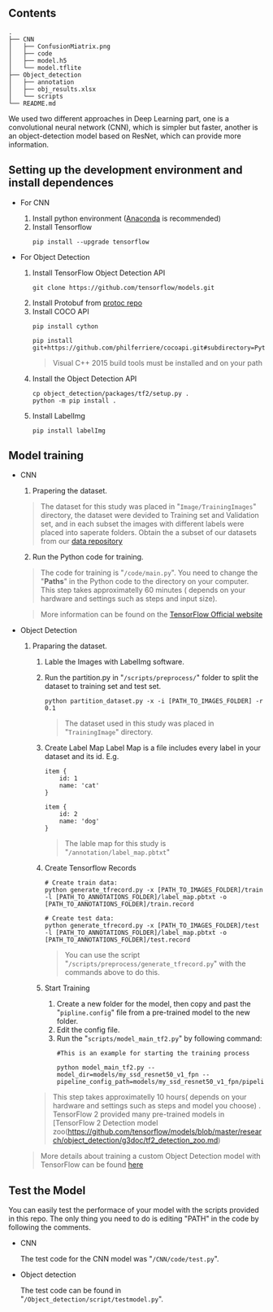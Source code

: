## Contents
```
.
├── CNN
│   ├── ConfusionMiatrix.png
│   ├── code
│   ├── model.h5
│   └── model.tflite
├── Object_detection
│   ├── annotation
│   ├── obj_results.xlsx
│   └── scripts
└── README.md
```

We used two different approaches in Deep Learning part, one is a convolutional neural network (CNN), which is simpler but faster, another is an object-detection model based on ResNet, which can provide more information. 

## Setting up the development environment and install dependences

* For CNN
   1. Install python environment ([Anaconda](https://www.anaconda.com/) is recommended)
   2. Install Tensorflow
        ```
        pip install --upgrade tensorflow
        ```

* For Object Detection
   1. Install TensorFlow Object Detection API 
        ```
        git clone https://github.com/tensorflow/models.git
        ```
   2. Install Protobuf from [protoc repo](https://github.com/tensorflow/models.git)
   3. Install COCO API
        ```
        pip install cython

        pip install git+https://github.com/philferriere/cocoapi.git#subdirectory=PythonAPI
        ```
        >Visual C++ 2015 build tools must be installed and on your path
   4. Install the Object Detection API
        ```
        cp object_detection/packages/tf2/setup.py .
        python -m pip install .
        ```
   5. Install LabelImg
        ```
        pip install labelImg
        ```
   
## Model training

* CNN
    1. Prapering the dataset. 
     >The dataset for this study was placed in "```Image/TrainingImages```" directory, the dataset were devided to Training set and Validation set, and in each subset the images with different labels were placed into saperate folders. Obtain the a subset of our datasets from our [data repository]()


    2. Run the Python code for training. 
     > The code for training is "```/code/main.py```". You need to change the "__Paths__" in the Python code to the directory on your computer. This step takes approximatelly 60 minutes ( depends on your hardware and settings such as steps and input size).

    >More information can be found on the [TensorFlow Official website](https://tensorflow-object-detection-api-tutorial.readthedocs.io/en/latest/install.html)
* Object Detection
    1. Praparing the dataset.
       1. Lable the Images with LabelImg software.
       2. Run the partition.py in "```/scripts/preprocess/```" folder to split the dataset to training set and test set.
            ```
            python partition_dataset.py -x -i [PATH_TO_IMAGES_FOLDER] -r 0.1
            ```
            >The dataset used in this study was placed in "```TrainingImage```" directory.

        3. Create Label Map
            Label Map is a file includes every label in your dataset and its id. E.g.
            ```
            item {
                id: 1
                name: 'cat'
            }

            item {
                id: 2
                name: 'dog'
            }
            ```
            > The lable map for this study is "```/annotation/label_map.pbtxt```"
        4. Create Tensorflow Records
   
            ```
            # Create train data:
            python generate_tfrecord.py -x [PATH_TO_IMAGES_FOLDER]/train -l [PATH_TO_ANNOTATIONS_FOLDER]/label_map.pbtxt -o [PATH_TO_ANNOTATIONS_FOLDER]/train.record

            # Create test data:
            python generate_tfrecord.py -x [PATH_TO_IMAGES_FOLDER]/test -l [PATH_TO_ANNOTATIONS_FOLDER]/label_map.pbtxt -o [PATH_TO_ANNOTATIONS_FOLDER]/test.record
            ```
            > You can use the script  "```/scripts/preprocess/generate_tfrecord.py```" with the commands above to do this.

        5. Start Training
           1. Create a new folder for the model, then copy and past the "```pipline.config```" file from a pre-trained model to the new folder.
           2. Edit the config file.
           3. Run the "```scripts/model_main_tf2.py```" by following command:
                ```
                #This is an example for starting the training process

                python model_main_tf2.py --model_dir=models/my_ssd_resnet50_v1_fpn --pipeline_config_path=models/my_ssd_resnet50_v1_fpn/pipeline.config
                ```
	    >This step takes approximatelly 10 hours( depends on your hardware and settings such as steps and model you choose) .
	    TensorFlow 2 provided many pre-trained models in [TensorFlow 2 Detection model zoo(https://github.com/tensorflow/models/blob/master/research/object_detection/g3doc/tf2_detection_zoo.md) 

    >More details about training a custom Object Detection model with TensorFlow can be found [here](https://tensorflow-object-detection-api-tutorial.readthedocs.io/en/latest/install.html)

## Test the Model

You can easily test the performace of your model with the scripts provided in this repo. The only thing you need to do is editing "PATH" in the code by following the comments.


* CNN

    The test code for the CNN model was "```/CNN/code/test.py```".

* Object detection

    The test code can be found in "```/Object_detection/script/testmodel.py```".

